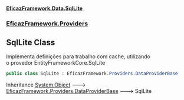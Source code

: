 #### [EficazFramework.Data.SqlLite](EficazFrameworkSqlLiteDataProvider.md 'EficazFramework SqlLite Data Provider')
### [EficazFramework.Providers](EficazFrameworkSqlLiteDataProvider.md#EficazFramework.Providers 'EficazFramework.Providers')

## SqlLite Class

Implementa definições para trabalho com cache, utilizando  
o provedor EntityFrameworkCore.SqlLite

```csharp
public class SqlLite : EficazFramework.Providers.DataProviderBase
```

Inheritance [System.Object](https://docs.microsoft.com/en-us/dotnet/api/System.Object 'System.Object') &#129106; [EficazFramework.Providers.DataProviderBase](https://docs.microsoft.com/en-us/dotnet/api/EficazFramework.Providers.DataProviderBase 'EficazFramework.Providers.DataProviderBase') &#129106; SqlLite